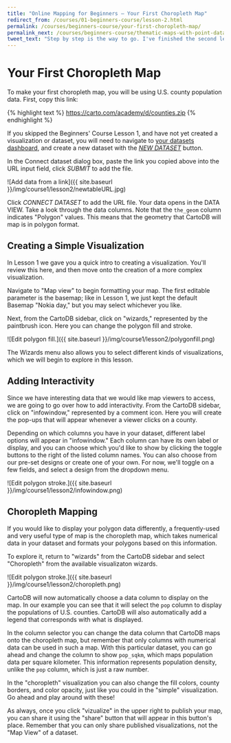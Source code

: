 ```yaml
---
title: "Online Mapping for Beginners — Your First Choropleth Map"
redirect_from: /courses/01-beginners-course/lesson-2.html
permalink: /courses/beginners-course/your-first-choropleth-map/
permalink_next: /courses/beginners-course/thematic-maps-with-point-data/
tweet_text: "Step by step is the way to go. I've finished the second lesson of the map academy. Check it out"
---
```

# Your First Choropleth Map

To make your first choropleth map, you will be using U.S. county population data. First, copy this link:

{% highlight text %}
https://carto.com/academy/d/counties.zip
{% endhighlight %}

If you skipped the Beginners' Course Lesson 1, and have not yet created a visualization or dataset, you will need to navigate to [your datasets dashboard](https://carto.com/docs/cartodb-editor/dashboard/#your-datasets-dashboard), and create a new dataset with the [_NEW DATASET_](https://carto.com/docs/cartodb-editor/datasets/#connect-dataset) button. 

In the Connect dataset dialog box, paste the link you copied above into the URL input field, click _SUBMIT_ to add the file. 

![Add data from a link]({{ site.baseurl }}/img/course1/lesson2/newtableURL.jpg)

Click _CONNECT DATASET_ to add the URL file. Your data opens in the DATA VIEW. Take a look through the data columns. Note that the `the_geom` column indicates "Polygon" values. This means that the geometry that CartoDB will map is in polygon format.


## Creating a Simple Visualization

In Lesson 1 we gave you a quick intro to creating a visualization. You'll review this here, and then move onto the creation of a more complex visualization.

Navigate to "Map view" to begin formatting your map. The first editable parameter is the basemap; like in Lesson 1, we just kept the default Basemap "Nokia day," but you may select whichever you like.

Next, from the CartoDB sidebar, click on "wizards," represented by the paintbrush icon. Here you can change the polygon fill and stroke.

![Edit polygon fill.]({{ site.baseurl }}/img/course1/lesson2/polygonfill.png)

The Wizards menu also allows you to select different kinds of visualizations, which we will begin to explore in this lesson.


## Adding Interactivity

Since we have interesting data that we would like map viewers to access, we are going to go over how to add interactivity. From the CartoDB sidebar, click on "infowindow," represented by a comment icon. Here you will create the pop-ups that will appear whenever a viewer clicks on a county.

Depending on which columns you have in your dataset, different label options will appear in "infowindow." Each column can have its own label or display, and you can choose which you'd like to show by clicking the toggle buttons to the right of the listed column names. You can also choose from our pre-set designs or create one of your own. For now, we'll toggle on a few fields, and select a design from the dropdown menu.

![Edit polygon stroke.]({{ site.baseurl }}/img/course1/lesson2/infowindow.png)


## Choropleth Mapping

If you would like to display your polygon data differently, a frequently-used and very useful type of map is the choropleth map, which takes numerical data in your dataset and formats your polygons based on this information.

To explore it, return to "wizards" from the CartoDB sidebar and select "Choropleth" from the available visualizaton wizards. 

![Edit polygon stroke.]({{ site.baseurl }}/img/course1/lesson2/choropleth.png)

CartoDB will now automatically choose a data column to display on the map. In our example you can see that it will select the `pop` column to display the populations of U.S. counties. CartoDB will also automatically add a legend that corresponds with what is displayed.

In the column selector you can change the data column that CartoDB maps onto the choropleth map, but remember that only columns with numerical data can be used in such a map. With this particular dataset, you can go ahead and change the column to show `pop_sqkm`, which maps population data per square kilometer. This information represents population density, unlike the `pop` column, which is just a raw number.

In the "choropleth" visualization you can also change the fill colors, county borders, and color opacity, just like you could in the "simple" visualization. Go ahead and play around with these!

As always, once you click "vizualize" in the upper right to publish your map, you can share it using the "share" button that will appear in this button's place. Remember that you can only share published visualizations, not the "Map View" of a dataset.
